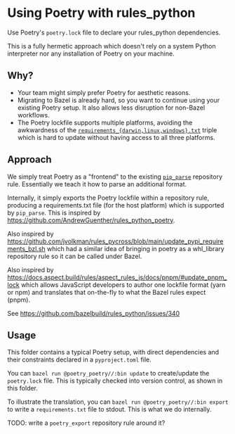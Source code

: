# Using Poetry with rules_python

Use Poetry's `poetry.lock` file to declare your rules_python dependencies.

This is a fully hermetic approach which doesn't rely on a system Python interpreter nor any installation of Poetry on your machine.

## Why?

- Your team might simply prefer Poetry for aesthetic reasons.
- Migrating to Bazel is already hard, so you want to continue using your existing Poetry setup. It also allows less disruption for non-Bazel workflows.
- The Poetry lockfile supports multiple platforms, avoiding the awkwardness of the [`requirements_{darwin,linux,windows}.txt`](https://github.com/bazelbuild/rules_python/blob/main/docs/pip.md#compile_pip_requirements-requirements_darwin) triple which is hard to update without having access to all three platforms.

## Approach

We simply treat Poetry as a "frontend" to the existing [`pip_parse`](https://github.com/bazelbuild/rules_python/blob/main/README.md#installing-third_party-packages) repository rule.
Essentially we teach it how to parse an additional format.

Internally, it simply exports the Poetry lockfile within a repository rule, producing a requirements.txt file (for the host platform) which is supported by `pip_parse`.
This is inspired by https://github.com/AndrewGuenther/rules_python_poetry.

Also inspired by https://github.com/jvolkman/rules_pycross/blob/main/update_pypi_requirements_bzl.sh
which had a similar idea of bringing in poetry as a whl_library repository rule so it can be called
under Bazel.

Also inspired by https://docs.aspect.build/rules/aspect_rules_js/docs/pnpm/#update_pnpm_lock which allows JavaScript developers to author one lockfile format (yarn or npm) and translates that on-the-fly to what the Bazel rules expect (pnpm).

See https://github.com/bazelbuild/rules_python/issues/340

## Usage

This folder contains a typical Poetry setup, with direct dependencies and their constraints declared in a `pyproject.toml` file.

You can `bazel run @poetry_poetry//:bin update` to create/update the `poetry.lock` file.
This is typically checked into version control, as shown in this folder.

To illustrate the translation, you can `bazel run @poetry_poetry//:bin export` to write a `requirements.txt` file to stdout. This is what we do internally.

TODO: write a `poetry_export` repository rule around it?
